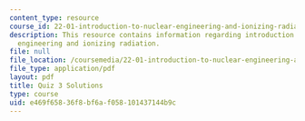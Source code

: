 ```yaml
---
content_type: resource
course_id: 22-01-introduction-to-nuclear-engineering-and-ionizing-radiation-fall-2015
description: This resource contains information regarding introduction to nuclear
  engineering and ionizing radiation.
file: null
file_location: /coursemedia/22-01-introduction-to-nuclear-engineering-and-ionizing-radiation-fall-2015/e469f65836f8bf6af058101437144b9c_MIT22_01F15_final_sol.pdf
file_type: application/pdf
layout: pdf
title: Quiz 3 Solutions
type: course
uid: e469f658-36f8-bf6a-f058-101437144b9c
---
```

